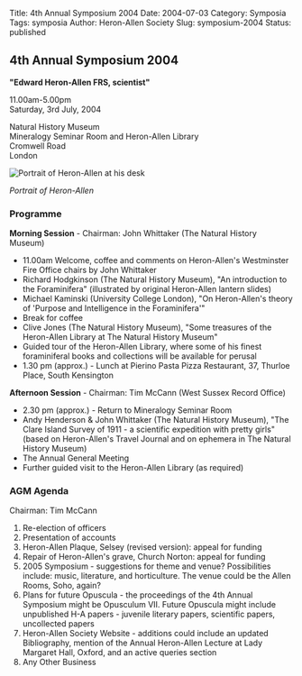 Title: 4th Annual Symposium 2004
Date: 2004-07-03
Category: Symposia
Tags: symposia
Author: Heron-Allen Society
Slug: symposium-2004
Status: published

## 4th Annual Symposium 2004

**"Edward Heron-Allen FRS, scientist"**

11.00am-5.00pm  
Saturday, 3rd July, 2004

Natural History Museum  
Mineralogy Seminar Room and Heron-Allen Library  
Cromwell Road  
London

![Portrait of Heron-Allen at his desk](/images/symposia/portrait-desk1.jpg)

*Portrait of Heron-Allen*

### Programme

**Morning Session** - Chairman: John Whittaker (The Natural History Museum)

- 11.00am Welcome, coffee and comments on Heron-Allen's Westminster Fire Office chairs by John Whittaker
- Richard Hodgkinson (The Natural History Museum), "An introduction to the Foraminifera" (illustrated by original Heron-Allen lantern slides)
- Michael Kaminski (University College London), "On Heron-Allen's theory of 'Purpose and Intelligence in the Foraminifera'"
- Break for coffee
- Clive Jones (The Natural History Museum), "Some treasures of the Heron-Allen Library at The Natural History Museum"
- Guided tour of the Heron-Allen Library, where some of his finest foraminiferal books and collections will be available for perusal
- 1.30 pm (approx.) - Lunch at Pierino Pasta Pizza Restaurant, 37, Thurloe Place, South Kensington

**Afternoon Session** - Chairman: Tim McCann (West Sussex Record Office)

- 2.30 pm (approx.) - Return to Mineralogy Seminar Room
- Andy Henderson & John Whittaker (The Natural History Museum), "The Clare Island Survey of 1911 - a scientific expedition with pretty girls" (based on Heron-Allen's Travel Journal and on ephemera in The Natural History Museum)
- The Annual General Meeting
- Further guided visit to the Heron-Allen Library (as required)

### AGM Agenda

Chairman: Tim McCann

1. Re-election of officers
2. Presentation of accounts
3. Heron-Allen Plaque, Selsey (revised version): appeal for funding
4. Repair of Heron-Allen's grave, Church Norton: appeal for funding
5. 2005 Symposium - suggestions for theme and venue? Possibilities include: music, literature, and horticulture. The venue could be the Allen Rooms, Soho, again?
6. Plans for future Opuscula - the proceedings of the 4th Annual Symposium might be Opusculum VII. Future Opuscula might include unpublished H-A papers - juvenile literary papers, scientific papers, uncollected papers
7. Heron-Allen Society Website - additions could include an updated Bibliography, mention of the Annual Heron-Allen Lecture at Lady Margaret Hall, Oxford, and an active queries section
8. Any Other Business
